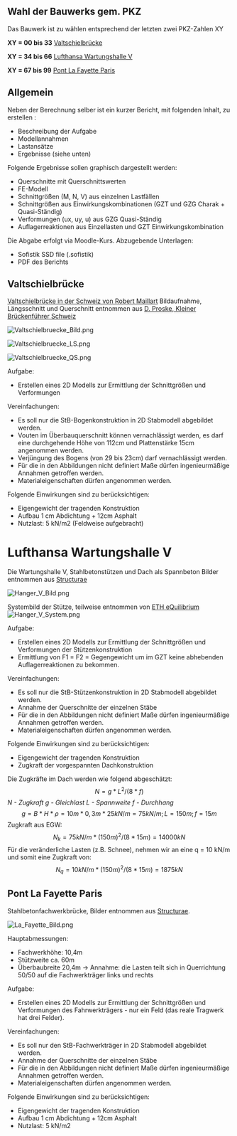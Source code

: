 ## Wahl der Bauwerks gem. PKZ

Das Bauwerk ist zu wählen entsprechend der letzten zwei PKZ-Zahlen XY

**XY = 00 bis 33**
[Valtschielbrücke](#Valtschielbrücke)

**XY = 34 bis 66**
[Lufthansa Wartungshalle V](#lufthansa-wartungshalle-v)

**XY = 67 bis 99**
[Pont La Fayette Paris](#pont-la-fayette-paris)


## Allgemein

Neben der Berechnung selber ist ein kurzer Bericht, mit folgenden Inhalt, zu erstellen :
- Beschreibung der Aufgabe
- Modellannahmen
- Lastansätze
- Ergebnisse (siehe unten)

Folgende Ergebnisse sollen graphisch dargestellt werden:
- Querschnitte mit Querschnittswerten
- FE-Modell
- Schnittgrößen (M, N, V) aus einzelnen Lastfällen
- Schnittgrößen aus Einwirkungskombinationen (GZT und GZG Charak + Quasi-Ständig)
- Verformungen (ux, uy, u) aus GZG Quasi-Ständig
- Auflagerreaktionen aus Einzellasten und GZT Einwirkungskombination

Die Abgabe erfolgt via Moodle-Kurs.
Abzugebende Unterlagen:
- Sofistik SSD file (.sofistik)
- PDF des Berichts

## Valtschielbrücke
[Valtschielbrücke in der Schweiz von Robert Maillart](https://de.wikipedia.org/wiki/Valtschielbr%C3%BCcke)
Bildaufnahme, Längsschnitt und Querschnitt entnommen aus [D. Proske, Kleiner Brückenführer Schweiz](https://link.springer.com/book/10.1007/978-3-658-32229-8)

![Valtschielbruecke_Bild.png](/docs/assets/images/Valtschielbruecke_Bild.png)

![Valtschielbruecke_LS.png](/docs/assets/images/Valtschielbruecke_LS.png)

![Valtschielbruecke_QS.png](/docs/assets/images/Valtschielbruecke_QS.png)

Aufgabe:
- Erstellen eines 2D Modells zur Ermittlung der Schnittgrößen und Verformungen

Vereinfachungen:
- Es soll nur die StB-Bogenkonstruktion in 2D Stabmodell abgebildet werden.
- Vouten im Überbauquerschnitt können vernachlässigt werden, es darf eine durchgehende Höhe von 112cm und Plattenstärke 15cm angenommen werden.
- Verjüngung des Bogens (von 29 bis 23cm) darf vernachlässigt werden.
- Für die in den Abbildungen nicht definiert Maße dürfen ingenieurmäßige Annahmen getroffen werden.
- Materialeigenschaften dürfen angenommen werden.

Folgende Einwirkungen sind zu berücksichtigen:
- Eigengewicht der tragenden Konstruktion
- Aufbau 1 cm Abdichtung + 12cm Asphalt
- Nutzlast: 5 kN/m2 (Feldweise aufgebracht)

# Lufthansa Wartungshalle V
Die Wartungshalle V, Stahlbetonstützen und Dach als Spannbeton
Bilder entnommen aus [Structurae](https://structurae.net/de/bauwerke/lufthansa-wartungshalle-v?r=/bauwerke/lufthansa-wartungshalle-v)

![Hanger_V_Bild.png](/docs/assets/images/Hanger_V_Bild.png)

Systembild der Stütze, teilweise entnommen von [ETH eQuilibrium](https://www.block.arch.ethz.ch/eq/drawing)
![Hanger_V_System.png](/docs/assets/images/Hanger_V_System.png)

Aufgabe:
- Erstellen eines 2D Modells zur Ermittlung der Schnittgrößen und Verformungen der Stützenkonstruktion
- Ermittlung von F1 = F2 = Gegengewicht um im GZT keine abhebenden Auflagerreaktionen zu bekommen.

Vereinfachungen:
- Es soll nur die StB-Stützenkonstruktion in 2D Stabmodell abgebildet werden.
- Annahme der Querschnitte der einzelnen Stäbe
- Für die in den Abbildungen nicht definiert Maße dürfen ingenieurmäßige Annahmen getroffen werden.
- Materialeigenschaften dürfen angenommen werden.

Folgende Einwirkungen sind zu berücksichtigen:
- Eigengewicht der tragenden Konstruktion
- Zugkraft der vorgespannten Dachkonstruktion

Die Zugkräfte im Dach werden wie folgend abgeschätzt:
$$
N = g * L^2 / (8*f)
$$
*N - Zugkraft
g - Gleichlast
L - Spannweite
f - Durchhang*
$$
g = B*H*\rho=10 m*0,3 m*25 kN/m=75 kN/m;  
L = 150 m;
f = 15 m
$$
Zugkraft aus EGW:
$$ N_k = 75 kN/m * (150m)^2/(8*15m) =  14000kN
$$
Für die veränderliche Lasten (z.B. Schnee), nehmen wir an eine q = 10 kN/m und somit eine Zugkraft von:
$$ N_q = 10 kN/m * (150m)^2/(8*15m) =  1875kN
$$

## Pont La Fayette Paris

Stahlbetonfachwerkbrücke, Bilder entnommen aus [Structurae](https://structurae.net/de/bauwerke/pont-la-fayette).

![La_Fayette_Bild.png](/docs/assets/images/La_Fayette_Bild.png)

Hauptabmessungen:
- Fachwerkhöhe: 10,4m
- Stützweite ca. 60m
- Überbaubreite 20,4m -> Annahme: die Lasten teilt sich in Querrichtung 50/50 auf die Fachwerkträger links und rechts

Aufgabe:
- Erstellen eines 2D Modells zur Ermittlung der Schnittgrößen und Verformungen des Fahrwerkträgers - nur ein Feld (das reale Tragwerk hat drei Felder).

Vereinfachungen:
- Es soll nur den StB-Fachwerkträger in 2D Stabmodell abgebildet werden.
- Annahme der Querschnitte der einzelnen Stäbe
- Für die in den Abbildungen nicht definiert Maße dürfen ingenieurmäßige Annahmen getroffen werden.
- Materialeigenschaften dürfen angenommen werden.

Folgende Einwirkungen sind zu berücksichtigen:
- Eigengewicht der tragenden Konstruktion
- Aufbau 1 cm Abdichtung + 12cm Asphalt
- Nutzlast: 5 kN/m2